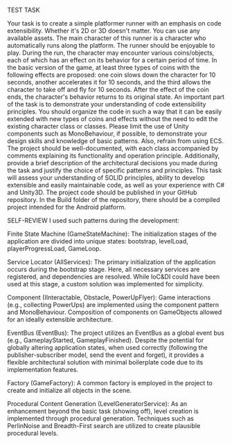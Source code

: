 TEST TASK

Your task is to create a simple platformer runner with an emphasis on code extensibility. Whether it's 2D or 3D doesn't matter. You can use any available assets. The main character of this runner is a character who automatically runs along the platform. The runner should be enjoyable to play.
During the run, the character may encounter various coins/objects, each of which has an effect on its behavior for a certain period of time. In the basic version of the game, at least three types of coins with the following effects are proposed: one coin slows down the character for 10 seconds, another accelerates it for 10 seconds, and the third allows the character to take off and fly for 10 seconds. After the effect of the coin ends, the character's behavior returns to its original state.
An important part of the task is to demonstrate your understanding of code extensibility principles. You should organize the code in such a way that it can be easily extended with new types of coins and effects without the need to edit the existing character class or classes. Please limit the use of Unity components such as MonoBehaviour, if possible, to demonstrate your design skills and knowledge of basic patterns. Also, refrain from using ECS.
The project should be well-documented, with each class accompanied by comments explaining its functionality and operation principle. Additionally, provide a brief description of the architectural decisions you made during the task and justify the choice of specific patterns and principles.
This task will assess your understanding of SOLID principles, ability to develop extensible and easily maintainable code, as well as your experience with C# and Unity3D.
The project code should be published in your GitHub repository. In the Build folder of the repository, there should be a compiled project intended for the Android platform.

SELF-REVIEW
I used such patterns during the development:

Finite State Machine (GameStateMachine):
The initialization stages of the application are divided into unique states:
bootstrap, levelLoad, playerProgressLoad, GameLoop.

Service Locator (AllServices):
The primary initialization of the application occurs during the bootstrap stage. 
Here, all necessary services are registered, and dependencies are resolved. 
While IoC&DI could have been used at this stage, a custom solution was implemented for simplicity.

Component (IInteractable, Obstacle, PowerUpFlyer):
Game interactions (e.g., collecting PowerUps) are implemented using the component pattern and MonoBehaviour.
Composition of components on GameObjects allowed for an ideally extensible architecture.

EventBus (EventBus):
The project utilizes an EventBus as a global event bus (e.g., GameplayStarted, GameplayFinished). 
Despite the potential for globally altering application states, when used correctly (following the publisher-subscriber model, send the event and forget),
it provides a flexible architectural solution with minimal boilerplate code due to its implementation features.

Factory (GameFactory):
A common factory is employed in the project to create and initialize all objects in the scene.

Procedural Content Generation (LevelGeneratorService):
As an enhancement beyond the basic task (showing off), level creation is implemented through procedural generation. 
Techniques such as PerlinNoise and Breadth-First search are utilized to create plausible procedural levels.

